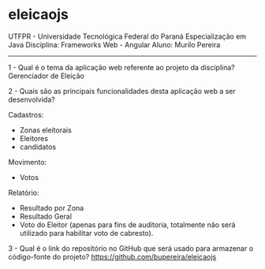 # eleicaojs

UTFPR - Universidade Tecnológica Federal do Paraná
Especialização em Java
Disciplina: Frameworks Web - Angular
Aluno: Murilo Pereira

---

1 - Qual é o tema da aplicação web referente ao projeto da disciplina?
Gerenciador de Eleição

2 - Quais são as principais funcionalidades desta aplicação web a ser desenvolvida?

Cadastros:
- Zonas eleitorais
- Eleitores
- candidatos

Movimento:
- Votos

Relatório: 
- Resultado por Zona
- Resultado Geral
- Voto do Eleitor (apenas para fins de auditoria, totalmente não será utilizado para habilitar voto de cabresto).

3 - Qual é o link do repositório no GitHub que será usado para armazenar o código-fonte do projeto?
https://github.com/bupereira/eleicaojs
